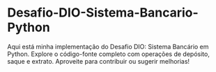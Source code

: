 # Desafio-DIO-Sistema-Bancario-Python
Aqui está minha implementação do Desafio DIO: Sistema Bancário em Python. Explore o código-fonte completo com operações de depósito, saque e extrato. Aproveite para contribuir ou sugerir melhorias!
